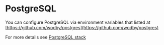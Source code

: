 # PostgreSQL

You can configure PostgreSQL via environment variables that listed at [https://github.com/wodby/postgres](https://github.com/wodby/postgres)

For more details see [PostgreSQL stack](https://cloud.wodby.com/stackhub/3aa42a7c-db8b-40e9-aa3c-06218724fae6)
